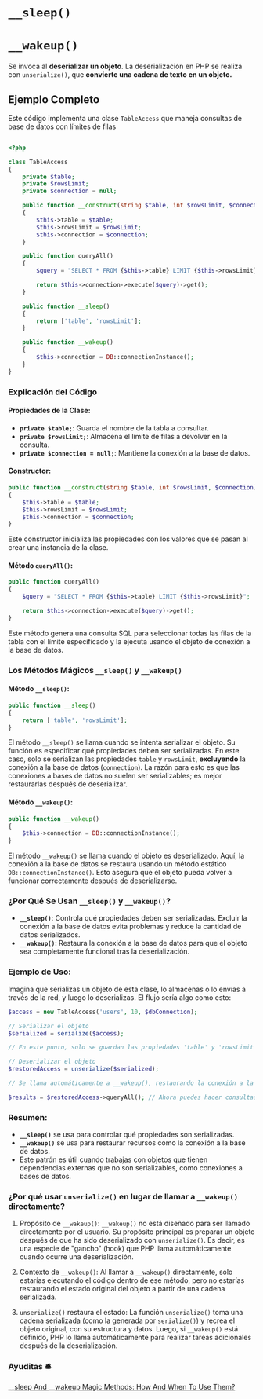 # `__sleep()`






# `__wakeup()`


 Se invoca al __deserializar un objeto__. La deserialización en PHP se realiza con `unserialize()`, que __convierte una cadena de texto en un objeto.__



## Ejemplo Completo

Este código implementa una clase `TableAccess` que maneja consultas de base de datos con límites de filas

```php

<?php

class TableAccess
{
    private $table;
    private $rowsLimit;
    private $connection = null;

    public function __construct(string $table, int $rowsLimit, $connection)
    {
        $this->table = $table;
        $this->rowsLimit = $rowsLimit;
        $this->connection = $connection;
    }

    public function queryAll()
    {
        $query = "SELECT * FROM {$this->table} LIMIT {$this->rowsLimit}";

        return $this->connection->execute($query)->get();
    }

    public function __sleep()
    {
        return ['table', 'rowsLimit'];
    }

    public function __wakeup()
    {
        $this->connection = DB::connectionInstance();
    }
}


```

### Explicación del Código

#### Propiedades de la Clase:
- **`private $table;`**: Guarda el nombre de la tabla a consultar.
- **`private $rowsLimit;`**: Almacena el límite de filas a devolver en la consulta.
- **`private $connection = null;`**: Mantiene la conexión a la base de datos.

#### Constructor:
```php
public function __construct(string $table, int $rowsLimit, $connection)
{
    $this->table = $table;
    $this->rowsLimit = $rowsLimit;
    $this->connection = $connection;
}
```
Este constructor inicializa las propiedades con los valores que se pasan al crear una instancia de la clase.

#### Método `queryAll()`:
```php
public function queryAll()
{
    $query = "SELECT * FROM {$this->table} LIMIT {$this->rowsLimit}";

    return $this->connection->execute($query)->get();
}
```
Este método genera una consulta SQL para seleccionar todas las filas de la tabla con el límite especificado y la ejecuta usando el objeto de conexión a la base de datos.

### Los Métodos Mágicos `__sleep()` y `__wakeup()`

#### Método `__sleep()`:
```php
public function __sleep()
{
    return ['table', 'rowsLimit'];
}
```
El método `__sleep()` se llama cuando se intenta serializar el objeto. Su función es especificar qué propiedades deben ser serializadas. En este caso, solo se serializan las propiedades `table` y `rowsLimit`, **excluyendo** la conexión a la base de datos (`connection`). La razón para esto es que las conexiones a bases de datos no suelen ser serializables; es mejor restaurarlas después de deserializar.

#### Método `__wakeup()`:
```php
public function __wakeup()
{
    $this->connection = DB::connectionInstance();
}
```
El método `__wakeup()` se llama cuando el objeto es deserializado. Aquí, la conexión a la base de datos se restaura usando un método estático `DB::connectionInstance()`. Esto asegura que el objeto pueda volver a funcionar correctamente después de deserializarse.

### ¿Por Qué Se Usan `__sleep()` y `__wakeup()`?
- **`__sleep()`**: Controla qué propiedades deben ser serializadas. Excluir la conexión a la base de datos evita problemas y reduce la cantidad de datos serializados.
- **`__wakeup()`**: Restaura la conexión a la base de datos para que el objeto sea completamente funcional tras la deserialización.

### Ejemplo de Uso:
Imagina que serializas un objeto de esta clase, lo almacenas o lo envías a través de la red, y luego lo deserializas. El flujo sería algo como esto:

```php
$access = new TableAccess('users', 10, $dbConnection);

// Serializar el objeto
$serialized = serialize($access);

// En este punto, solo se guardan las propiedades 'table' y 'rowsLimit'

// Deserializar el objeto
$restoredAccess = unserialize($serialized);

// Se llama automáticamente a __wakeup(), restaurando la conexión a la base de datos

$results = $restoredAccess->queryAll(); // Ahora puedes hacer consultas
```

### Resumen:
- **`__sleep()`** se usa para controlar qué propiedades son serializadas.
- **`__wakeup()`** se usa para restaurar recursos como la conexión a la base de datos.
- Este patrón es útil cuando trabajas con objetos que tienen dependencias externas que no son serializables, como conexiones a bases de datos.


### ¿Por qué usar `unserialize()` en lugar de llamar a `__wakeup()` directamente?

1. Propósito de `__wakeup()`: `__wakeup()` no está diseñado para ser llamado directamente por el usuario. Su propósito principal es preparar un objeto después de que ha sido deserializado con `unserialize()`. Es decir, es una especie de "gancho" (hook) que PHP llama automáticamente cuando ocurre una deserialización.

2. Contexto de `__wakeup()`: Al llamar a `__wakeup()` directamente, solo estarías ejecutando el código dentro de ese método, pero no estarías restaurando el estado original del objeto a partir de una cadena serializada.

3. `unserialize()` restaura el estado: La función `unserialize()` toma una cadena serializada (como la generada por `serialize()`) y recrea el objeto original, con su estructura y datos. Luego, si `__wakeup()` está definido, PHP lo llama automáticamente para realizar tareas adicionales después de la deserialización.

### Ayuditas 🛎️
[__sleep And __wakeup Magic Methods: How And When To Use Them?](https://medium.com/@lukaspereyra8/php-sleep-and-wakeup-magic-methods-how-and-when-to-use-them-938591584bdc)
